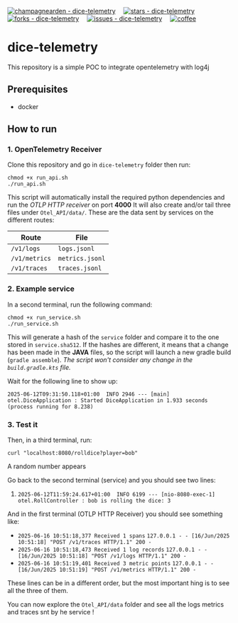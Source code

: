 [![champagnearden - dice-telemetry](https://img.shields.io/static/v1?label=champagnearden&message=dice-telemetry&color=blue&logo=github)](https://github.com/champagnearden/dice-telemetry "Go to GitHub repo")
&emsp;[![stars - dice-telemetry](https://img.shields.io/github/stars/champagnearden/dice-telemetry?style=social)](https://github.com/champagnearden/dice-telemetry)
&emsp;[![forks - dice-telemetry](https://img.shields.io/github/forks/champagnearden/dice-telemetry?style=social)](https://github.com/champagnearden/dice-telemetry)
&emsp;[![issues - dice-telemetry](https://img.shields.io/github/issues/champagnearden/dice-telemetry)](https://github.com/champagnearden/dice-telemetry/issues)
&emsp;[![coffee](https://img.buymeacoffee.com/button-api/?text=Buy%20me%20a%20coffee&emoji=🗿&slug=champagnearden&button_colour=FF5F5F&font_colour=FFFFFF&font_family=Cookie&outline_colour=000000&coffee_colour=ffffff)](https://buymeacoffee.com/champagnearden "Buy me a coffee")

# dice-telemetry
This repository is a simple POC to integrate opentelemetry with log4j

## Prerequisites
- docker

## How to run
### 1. OpenTelemetry Receiver
Clone this repository and go in `dice-telemetry` folder then run:
```shell
chmod +x run_api.sh
./run_api.sh
```
This script will automatically install the required python dependencies and run the *OTLP HTTP receiver* on port **4000**
It will also create and/or tail three files under `Otel_API/data/`.
These are the data sent by services on the different routes:

| Route | File |
| ----- | ---- |
| `/v1/logs` | `logs.jsonl` |
| `/v1/metrics` | `metrics.jsonl` |
| `/v1/traces` | `traces.jsonl` |

### 2. Example service
In a second terminal, run the following command:
```shell
chmod +x run_service.sh
./run_service.sh
```
This will generate a hash of the `service` folder and compare it to the one stored in `service.sha512`.
If the hashes are different, it means that a change has been made in the **JAVA** files, so the script will launch a new gradle build (`gradle assemble`).
*The script won't consider any change in the `build.gradle.kts` file.*

Wait for the following line to show up:

`2025-06-12T09:31:50.118+01:00  INFO 2946 --- [main] otel.DiceApplication : Started DiceApplication in 1.933 seconds (process running for 8.238)`

### 3. Test it
Then, in a third terminal, run:
```shell
curl "localhost:8080/rolldice?player=bob"
```
A random number appears

Go back to the second terminal (service) and you should see two lines:
1. `2025-06-12T11:59:24.617+01:00  INFO 6199 --- [nio-8080-exec-1] otel.RollController : bob is rolling the dice: 3`

And in the first terminal (OTLP HTTP Receiver) you should see something like:
- `2025-06-16 10:51:18,377 Received 1 spans`
  `127.0.0.1 - - [16/Jun/2025 10:51:18] "POST /v1/traces HTTP/1.1" 200 -`
- `2025-06-16 10:51:18,473 Received 1 log records`
  `127.0.0.1 - - [16/Jun/2025 10:51:18] "POST /v1/logs HTTP/1.1" 200 -`
- `2025-06-16 10:51:19,401 Received 3 metric points`
  `127.0.0.1 - - [16/Jun/2025 10:51:19] "POST /v1/metrics HTTP/1.1" 200 -`

These lines can be in a different order, but the most important hing is to see all the three of them.

You can now explore the `Otel_API/data` folder and see all the logs metrics and traces snt by he service !
